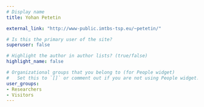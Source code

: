 ```yaml
---
# Display name
title: Yohan Petetin

external_link: "http://www-public.imtbs-tsp.eu/~petetin/"

# Is this the primary user of the site?
superuser: false

# Highlight the author in author lists? (true/false)
highlight_name: false

# Organizational groups that you belong to (for People widget)
#   Set this to `[]` or comment out if you are not using People widget.
user_groups:
- Researchers
- Visitors
---
```

